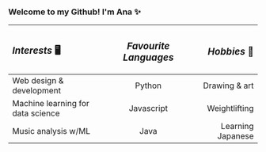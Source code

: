 ### Welcome to my Github! I'm Ana ✨

| <h3><i>Interests</i> 🖥️  </h3>           | <h3><i>Favourite Languages </i>   </h3>| <h3><i>Hobbies</i> 🌸  </h3> |
| :---------------- | :------: | ----: |
| Web design & development        |   Python   | Drawing & art |
| Machine learning for data science          |   Javascript   | Weightlifting |
| Music analysis w/ML   |  Java   | Learning Japanese |
